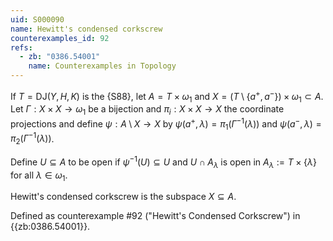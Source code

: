 ```yaml
---
uid: S000090
name: Hewitt's condensed corkscrew
counterexamples_id: 92
refs:
  - zb: "0386.54001"
    name: Counterexamples in Topology
---
```


If $T = \text{DJ}(Y, H, K)$ is the {S88}, let $A = T \times \omega_1$ and $X = (T\setminus \{a^+, a^-\}) \times \omega_1 \subset A$. Let $\Gamma:X \times X \rightarrow \omega_1$ be a bijection and $\pi_i:X\times X\to X$ the coordinate projections and define $\psi: A \setminus X \rightarrow X$ by $\psi(a^+, \lambda) = \pi_1 (\Gamma^{-1}(\lambda))$ and $\psi(a^-, \lambda) = \pi_2 (\Gamma^{-1}(\lambda))$. 

Define $U\subseteq A$ to be open if $\psi^{-1}(U)\subseteq U$ and $U\cap A_\lambda$ is open in $A_\lambda:=T\times \{\lambda\}$ for all $\lambda\in \omega_1$.

Hewitt's condensed corkscrew is the subspace $X\subseteq A$.

Defined as counterexample #92 ("Hewitt's Condensed Corkscrew")
in {{zb:0386.54001}}.
